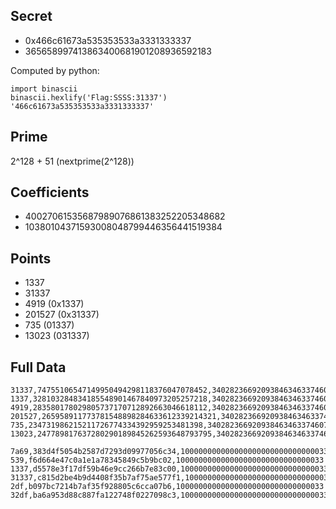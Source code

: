 ## Secret ##

* 0x466c61673a535353533a3331333337
* 365658997413863400681901208936592183

Computed by python:

    import binascii
    binascii.hexlify('Flag:SSSS:31337')
    '466c61673a535353533a3331333337'

## Prime ##

2^128 + 51 (nextprime(2^128))

## Coefficients ##

* 40027061535687989076861383252205348682
* 10380104371593008048799446356441519384

## Points ##

* 1337
* 31337
* 4919 (0x1337)
* 201527 (0x31337)
* 735 (01337)
* 13023 (031337)

## Full Data ##

```
31337,74755106547149950494298118376047078452,340282366920938463463374607431768211507
1337,328103284834185548901467840973205257218,340282366920938463463374607431768211507
4919,283580178029805737170712892663046618112,340282366920938463463374607431768211507
201527,265958911773781548898284633612339214321,340282366920938463463374607431768211507
735,234731986215211726774334392959253481398,340282366920938463463374607431768211507
13023,247789817637280290189845262593648793795,340282366920938463463374607431768211507
```

```
7a69,383d4f5054b2587d7293d09977056c34,100000000000000000000000000000033
539,f6d664e47c0a1e1a78345849c5b9bc02,100000000000000000000000000000033
1337,d5578e3f17df59b46e9cc266b7e83c00,100000000000000000000000000000033
31337,c815d2be4b9d4408f35b7af75ae577f1,100000000000000000000000000000033
2df,b097bc7214b7af35f928805c6cca07b6,100000000000000000000000000000033
32df,ba6a953d88c887fa122748f0227098c3,100000000000000000000000000000033
```
